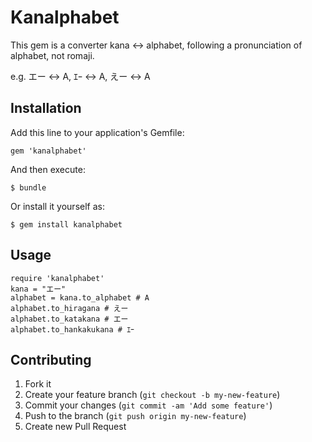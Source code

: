 # Kanalphabet

This gem is a converter kana <-> alphabet, following a pronunciation of alphabet, not romaji.

e.g. エー <-> A, ｴｰ <-> A, えー <-> A

## Installation

Add this line to your application's Gemfile:

    gem 'kanalphabet'

And then execute:

    $ bundle

Or install it yourself as:

    $ gem install kanalphabet

## Usage

    require 'kanalphabet'
    kana = "エー"
    alphabet = kana.to_alphabet # A
    alphabet.to_hiragana # えー
    alphabet.to_katakana # エー
    alphabet.to_hankakukana # ｴｰ

## Contributing

1. Fork it
2. Create your feature branch (`git checkout -b my-new-feature`)
3. Commit your changes (`git commit -am 'Add some feature'`)
4. Push to the branch (`git push origin my-new-feature`)
5. Create new Pull Request
